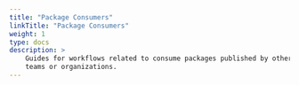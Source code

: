 ```yaml
---
title: "Package Consumers"
linkTitle: "Package Consumers"
weight: 1
type: docs
description: >
    Guides for workflows related to consume packages published by other
    teams or organizations.
---
```

